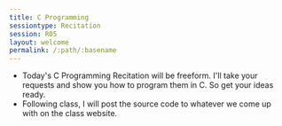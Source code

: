 ```yaml
---
title: C Programming
sessiontype: Recitation
session: R05
layout: welcome
permalink: /:path/:basename
---
```


* Today's C Programming Recitation will be freeform. I'll take your requests and show you how to program them in C. So get your ideas ready.
* Following class, I will post the source code to whatever we come up with on the class website.